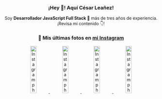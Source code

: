 <div align="center">

<h3>¡Hey 👋! Aquí César Leañez!</h3>

<p>Soy <strong>Desarrollador JavaScript Full Stack 🚀</strong> más de tres años de experiencia.<br />¡Revisa mi contenido 👇!</p>

### 📸 Mis últimas fotos en [mi Instagram](https://instagram.com/cesarsoftware.dev)


<a href='https://instagram.com/p/DG56-A2MYRH' target='_blank'>
  <img width='20%' src='https://instagram.fcmn2-1.fna.fbcdn.net/v/t51.2885-15/482937859_17909133159097059_4067759707531801866_n.jpg?stp=dst-jpg_e15_tt6&efg=eyJ2ZW5jb2RlX3RhZyI6ImltYWdlX3VybGdlbi4yMTYweDEyMTUuc2RyLmY3NTc2MS5kZWZhdWx0X2ltYWdlIn0&_nc_ht=instagram.fcmn2-1.fna.fbcdn.net&_nc_cat=103&_nc_oc=Q6cZ2AHSyG5VuVKeGulEQnpJ_kI4zMiTyo_PSVx7FKlwmm3cY-R9TTAf-Xi7XH9ZCeHP4Jo&_nc_ohc=Xw8E6KU7bw0Q7kNvgFuZNkr&_nc_gid=ILMNnJi2dtDAujWiJaHGyA&edm=ACWDqb8BAAAA&ccb=7-5&ig_cache_key=MzU4MzE1NDMyNjc2NDM1NjY3OQ%3D%3D.3-ccb7-5&oh=00_AYGRfGPSWdsJ-jic4zXsthX9DVhRTlgaAS6RSRJkH2RmzA&oe=67DC00E9&_nc_sid=ee9879' alt='Instagram photo' />
</a>
<a href='https://instagram.com/p/DG3CbwaOGBb' target='_blank'>
  <img width='20%' src='https://instagram.fcmn2-1.fna.fbcdn.net/v/t51.2885-15/482703999_17908988550097059_1531515462185596820_n.jpg?stp=dst-jpg_e15_tt6&efg=eyJ2ZW5jb2RlX3RhZyI6ImltYWdlX3VybGdlbi41NDZ4NTQ2LnNkci5mNzU3NjEuZGVmYXVsdF9pbWFnZSJ9&_nc_ht=instagram.fcmn2-1.fna.fbcdn.net&_nc_cat=103&_nc_oc=Q6cZ2AHSyG5VuVKeGulEQnpJ_kI4zMiTyo_PSVx7FKlwmm3cY-R9TTAf-Xi7XH9ZCeHP4Jo&_nc_ohc=_NMRZfFuc9UQ7kNvgGNKPHE&_nc_gid=ILMNnJi2dtDAujWiJaHGyA&edm=ACWDqb8BAAAA&ccb=7-5&ig_cache_key=MzU4MjM0MjczMjA5NDkyMjg0Mw%3D%3D.3-ccb7-5&oh=00_AYE4oBFvDIHjBlu83cg9MIvxNK5RioaHPfFMFdoLbzihZA&oe=67DBDA33&_nc_sid=ee9879' alt='Instagram photo' />
</a>
<a href='https://instagram.com/p/DGeSJQ7unyF' target='_blank'>
  <img width='20%' src='https://instagram.fcmn3-1.fna.fbcdn.net/v/t51.2885-15/481590284_1152580596565087_3112778662318659396_n.jpg?stp=dst-jpg_e15_tt6&efg=eyJ2ZW5jb2RlX3RhZyI6ImltYWdlX3VybGdlbi42NDB4MTE0Ni5zZHIuZjcxODc4LmRlZmF1bHRfY292ZXJfZnJhbWUifQ&_nc_ht=instagram.fcmn3-1.fna.fbcdn.net&_nc_cat=107&_nc_oc=Q6cZ2AHSyG5VuVKeGulEQnpJ_kI4zMiTyo_PSVx7FKlwmm3cY-R9TTAf-Xi7XH9ZCeHP4Jo&_nc_ohc=ffgNlxDJ8m0Q7kNvgECwWnQ&_nc_gid=ILMNnJi2dtDAujWiJaHGyA&edm=ACWDqb8BAAAA&ccb=7-5&ig_cache_key=MzU3NTM3NDk1NTY3MzE4OTUwOQ%3D%3D.3-ccb7-5&oh=00_AYHw3YB3-bg2gotuwHhLA7us7ddmtdQ5U3Xb0waCNSeWYg&oe=67DBF0E6&_nc_sid=ee9879' alt='Instagram photo' />
</a>
<a href='https://instagram.com/p/DFqSLZVvq_X' target='_blank'>
  <img width='20%' src='https://instagram.fcmn2-1.fna.fbcdn.net/v/t51.2885-15/476357202_17905198818097059_4614661586281507924_n.jpg?stp=dst-jpg_e15_tt6&efg=eyJ2ZW5jb2RlX3RhZyI6ImltYWdlX3VybGdlbi41NDB4NTQwLnNkci5mNzU3NjEuZGVmYXVsdF9pbWFnZSJ9&_nc_ht=instagram.fcmn2-1.fna.fbcdn.net&_nc_cat=103&_nc_oc=Q6cZ2AHSyG5VuVKeGulEQnpJ_kI4zMiTyo_PSVx7FKlwmm3cY-R9TTAf-Xi7XH9ZCeHP4Jo&_nc_ohc=-BUNqBnsSQ8Q7kNvgHJ5Ml4&_nc_gid=ILMNnJi2dtDAujWiJaHGyA&edm=ACWDqb8BAAAA&ccb=7-5&ig_cache_key=MzU2MDczODQwMzM0OTYwNjM1OQ%3D%3D.3-ccb7-5&oh=00_AYFu7MZ50RRYp1PM0fNGa1TvPPAsmjbVAGgCCW09qlJzQA&oe=67DBDA94&_nc_sid=ee9879' alt='Instagram photo' />
</a>

</div>
